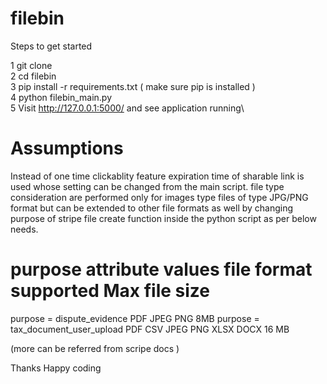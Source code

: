 # filebin

Steps to get started

1 git clone\
2 cd filebin\
3 pip install -r requirements.txt ( make sure pip is installed )\
4 python filebin_main.py\
5 Visit http://127.0.0.1:5000/ and see application running\


# Assumptions
Instead of one time clickablity feature expiration time of sharable link is used whose setting can be changed from the main script.
file type consideration are performed only for images type files of type JPG/PNG format but can be extended to other file formats as well by changing purpose of stripe file create 
function inside the python script as per below needs.
# purpose attribute values                      file format supported                     Max file size
purpose  = dispute_evidence                    PDF JPEG PNG                                8MB
purpose = tax_document_user_upload            PDF CSV JPEG PNG XLSX DOCX                  16 MB

(more can be referred from scripe docs )

Thanks 
Happy coding 


